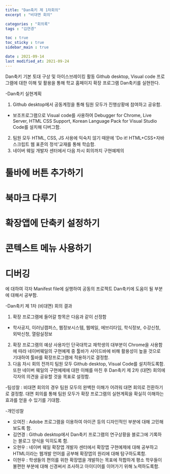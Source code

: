 ```yaml
---
title: "Dan축키 제 1차회의"
excerpt : "비대면 회의"

categories : "회의록"
tags : "김연경"

toc : true
toc_sticky : true
sidebar_main : true

date : 2021-09-14
last modified_at: 2021-09-24
---
```

Dan축키 기본 토대 구상 및 아이스브레이킹 활동
Github desktop, Visual code 프로그램에 대한 이해 및 활용을 통해 학교 홈페이지 확장 프로그램 Dan축키를 실현한다.

-Dan축키 실현계획
1. Github desktop에서 공동계정을 통해 팀원 모두가 진행상황에 참여하고 공유함.
* 보조프로그램으로 Visual code를 사용하여 Debugger for Chrome, Live Server, HTML CSS Support, Korean Language Pack for Visual Studio Code를 설치해 디버그함.
2. 팀원 모두 HTML, CSS, JS 사용에 익숙치 않기 때문에 'Do it! HTML+CSS+자바스크립트 웹 표준의 정석'교재를 통해 학습함.
3. 네이버 웨일 개발자 센터에서 다음 차시 회의까지 구현예제의
# 툴바에 버튼 추가하기
# 북마크 다루기
# 확장앱에 단축키 설정하기
# 콘텍스트 메뉴 사용하기
# 디버깅
에 대하여 각자 Manifest file에 실행하여 공동의 프로젝트 Dan축키에 도움이 될 부분에 대해서 공부함.

-Dan축키 제 1차 (비대면) 회의 결과
1. 확장 프로그램에 들어갈 항목은 다음과 같이 선정함
* 학사공지, 이러닝캠퍼스, 웹정보시스템, 웹메일, 에브리타임, 학식정보, 수강신청, 외박신청, 열람실정보
2. 확장 프로그램의 예상 사용자인 단국대학교 재학생의 대부분이 Chrome을 사용함에 따라 네이버웨일의 구현예제 중 툴바가 사이드바에 비해 활용성이 높을 것으로 기대하여 툴바를 확장프로그램에 적용하기로 결정함.
3. 다음 차시 회의 전까지 팀원 모두 Github desktop, Visual Code를 설치하도록함. 또한 네이버 웨일의 구현예제에 대한 이해를 마친 후 Dan축키 제 2차 (대면) 회의에 각자의 의견을 공유할 것을 목표로 설정함.

-팀성찰 : 비대면 회의의 경우 팀원 모두의 완벽한 이해가 어려워 대면 회의로 전환하기로 결정함. 대면 회의를 통해 팀원 모두가 확장 프로그램의 실현계획을 확실히 이해하는 효과를 얻을 수 있기를 기대함.

-개인성찰
* 오여진 : Adobe 프로그램을 이용하여 아이콘 등의 디자인적인 부분에 대해 고민해보도록 함.
* 김연경 : Github desktop에서 Dan축키 프로그램의 연구상황을 블로그에 기록하는 블로그 양식을 익히도록 함.
* 오현우 : 네이버 웨일 확장앱 개발자 센터에서 확장앱 구현예제에 대해 공부하고 HTML이라는 웹개발 언어를 공부해 확장앱의 원리에 대해 탐구하도록함.
* 이현우 : 학생들의 편의를 위한 확장앱을 개발하는 목표에 적합하게 평소 학우들이 불편한 부분에 대해 신경써서 조사하고 아이디어를 이어가기 위해 노력하도록함.
